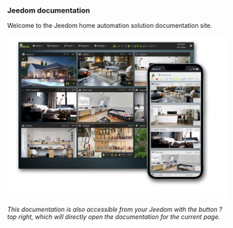 ### Jeedom documentation

Welcome to the Jeedom home automation solution documentation site.

<div id="div_searchBar"></div>

![Présentation](../img/img_home.png)

*This documentation is also accessible from your Jeedom with the button ? top right, which will directly open the documentation for the current page.*
